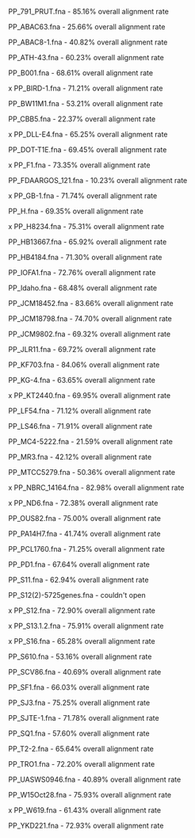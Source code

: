PP_791_PRUT.fna - 85.16% overall alignment rate

PP_ABAC63.fna - 25.66% overall alignment rate       

PP_ABAC8-1.fna - 40.82% overall alignment rate

PP_ATH-43.fna - 60.23% overall alignment rate      

PP_B001.fna - 68.61% overall alignment rate         

x PP_BIRD-1.fna - 71.21% overall alignment rate

PP_BW11M1.fna - 53.21% overall alignment rate

PP_CBB5.fna - 22.37% overall alignment rate

x PP_DLL-E4.fna - 65.25% overall alignment rate

PP_DOT-T1E.fna - 69.45% overall alignment rate

x PP_F1.fna - 73.35% overall alignment rate

PP_FDAARGOS_121.fna - 10.23% overall alignment rate

x PP_GB-1.fna - 71.74% overall alignment rate

PP_H.fna - 69.35% overall alignment rate

x PP_H8234.fna - 75.31% overall alignment rate

PP_HB13667.fna - 65.92% overall alignment rate

PP_HB4184.fna - 71.30% overall alignment rate

PP_IOFA1.fna - 72.76% overall alignment rate

PP_Idaho.fna - 68.48% overall alignment rate

PP_JCM18452.fna - 83.66% overall alignment rate

PP_JCM18798.fna - 74.70% overall alignment rate

PP_JCM9802.fna - 69.32% overall alignment rate

PP_JLR11.fna - 69.72% overall alignment rate

PP_KF703.fna - 84.06% overall alignment rate

PP_KG-4.fna - 63.65% overall alignment rate

x PP_KT2440.fna - 69.95% overall alignment rate

PP_LF54.fna - 71.12% overall alignment rate

PP_LS46.fna - 71.91% overall alignment rate

PP_MC4-5222.fna - 21.59% overall alignment rate

PP_MR3.fna - 42.12% overall alignment rate

PP_MTCC5279.fna - 50.36% overall alignment rate

x PP_NBRC_14164.fna - 82.98% overall alignment rate

x PP_ND6.fna - 72.38% overall alignment rate

PP_OUS82.fna - 75.00% overall alignment rate

PP_PA14H7.fna - 41.74% overall alignment rate

PP_PCL1760.fna - 71.25% overall alignment rate

PP_PD1.fna - 67.64% overall alignment rate 

PP_S11.fna - 62.94% overall alignment rate

PP_S12(2)-5725genes.fna - couldn't open

x PP_S12.fna - 72.90% overall alignment rate

x PP_S13.1.2.fna - 75.91% overall alignment rate

x PP_S16.fna - 65.28% overall alignment rate

PP_S610.fna - 53.16% overall alignment rate

PP_SCV86.fna - 40.69% overall alignment rate

PP_SF1.fna - 66.03% overall alignment rate

PP_SJ3.fna - 75.25% overall alignment rate

PP_SJTE-1.fna - 71.78% overall alignment rate

PP_SQ1.fna - 57.60% overall alignment rate

PP_T2-2.fna - 65.64% overall alignment rate

PP_TRO1.fna - 72.20% overall alignment rate

PP_UASWS0946.fna - 40.89% overall alignment rate

PP_W15Oct28.fna - 75.93% overall alignment rate

x PP_W619.fna - 61.43% overall alignment rate

PP_YKD221.fna - 72.93% overall alignment rate

